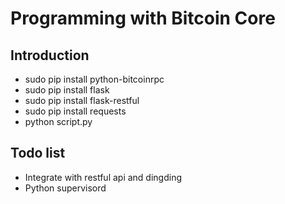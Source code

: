 # Programming with Bitcoin Core

## Introduction
* sudo pip install python-bitcoinrpc
* sudo pip install flask
* sudo pip install flask-restful
* sudo pip install requests
* python script.py

## Todo list
* Integrate with restful api and dingding
* Python supervisord
